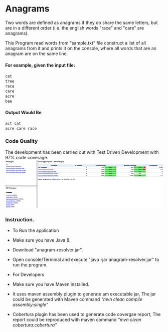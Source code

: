 # Anagrams 
Two words are defined as anagrams if they do share the same letters, but are in a different order (i.e. the english words "race" and "care" are anagrams).

This Program read words from "sample.txt" file construct a list of all anagrams from it and prints it on the console, where all words that are an anagram are on the same line.
#### For example, given the input file:
```act
cat
tree
race
care
acre
bee
```

#### Output Would Be
``` 
act cat
acre care race
```
### Code Quality
The development has been carried out with Test Driven Development with 97% code coverage.
![alt tag](https://github.com/akhileshkshatriya/anagrams/blob/master/code-coverage.png)
### Instruction.
* To Run the application
 * Make sure you have Java 8.
 * Download "anagram-resolver.jar".
 * Open console/Terminal and execute "java -jar anagram-resolver.jar" to run the program.

* For Developers
 * Make sure you have Maven installed.
 * It uses maven assembly plugin to generate am executable jar, The jar could be generated with Maven command _"mvn clean compile assembly:single"_
 * Cobertura plugin has been used to generate code covergae report, The report could be reproduced with maven command _"mvn clean cobertura:cobertura"_
